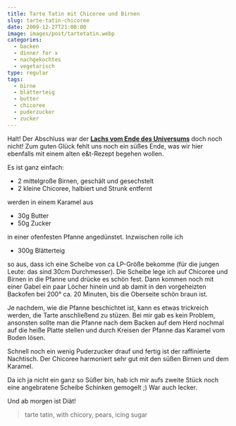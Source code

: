 ```yaml
---
title: Tarte Tatin mit Chicoree und Birnen
slug: tarte-tatin-chicoree
date: 2009-12-27T21:00:00
image: images/post/tartetatin.webp
categories: 
  - backen
  - dinner for x
  - nachgekochtes
  - vegetarisch
type: regular
tags: 
  - birne
  - blätterteig
  - butter
  - chicoree
  - puderzucker
  - zucker
---
```



Halt! Der Abschluss war der **[Lachs vom Ende des Universums](../asia-lachs)** doch noch nicht! Zum guten Glück fehlt uns noch ein süßes Ende, was wir hier ebenfalls mit einem alten e&t-Rezept begehen wollen.

Es ist ganz einfach:

* 2 mittelgroße Birnen, geschält und gesechstelt 
* 2 kleine Chicoree, halbiert und Strunk entfernt

werden in einem Karamel aus

* 30g Butter 
* 50g Zucker

in einer ofenfesten Pfanne angedünstet. Inzwischen rolle ich

* 300g Blätterteig

so aus, dass ich eine Scheibe von ca LP-Größe bekomme (für die jungen Leute: das sind 30cm Durchmesser). Die Scheibe lege ich auf Chicoree und Birnen in die Pfanne und drücke es schön fest. Dann kommen noch mit einer Gabel ein paar Löcher hinein und ab damit in den vorgeheizten Backofen bei 200° ca. 20 Minuten, bis die Oberseite schön braun ist.

Je nachdem, wie die Pfanne beschichtet ist, kann es etwas trickreich werden, die Tarte anschließend zu stüzen. Bei mir gab es kein Problem, ansonsten sollte man die Pfanne nach dem Backen auf dem Herd nochmal auf die heiße Platte stellen und durch Kreisen der Pfanne das Karamel vom Boden lösen.

Schnell noch ein wenig Puderzucker drauf und fertig ist der raffinierte Nachtisch. Der Chicoree harmoniert sehr gut mit den süßen Birnen und dem Karamel.

Da ich ja nicht ein ganz so Süßer bin, hab ich mir aufs zweite Stück noch eine angebratene Scheibe Schinken gemogelt ;) War auch lecker.

Und ab morgen ist Diät!

> tarte tatin, with chicory, pears, icing sugar
